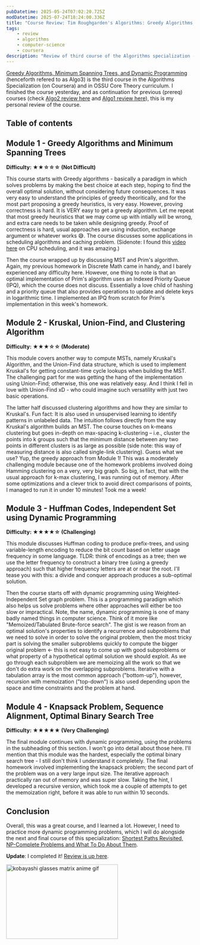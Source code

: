 ```yaml
---
pubDatetime: 2025-05-24T07:02:20.725Z
modDatetime: 2025-07-24T18:24:00.336Z
title: "Course Review: Tim Roughgarden's Algorithms: Greedy Algorithms, Minimum Spanning Trees, and Dynamic Programming"
tags:
    - review
    - algorithms
    - computer-science
    - coursera
description: "Review of third course of the Algorithms specialization - greedy algorithms and dynamic programming - and its prerequisites."
---
```


[Greedy Algorithms, Minimum Spanning Trees, and Dynamic Programming](https://www.coursera.org/learn/algorithms-greedy/home/welcome) (henceforth refered to as Algo3) is the third course in the Algorithms Specialization (on Coursera) and in OSSU Core Theory curriculum. I finished the course yesterday, and as continuation for previous (prereq) courses (check [Algo2 review here](/posts/course-review-coursera-tim-roughgarden-algorithms-2-graph-data-structure) and [Algo1 review here](/posts/course-review-coursera-tim-roughgarden-algorithms-1-divide-and-conquer)), this is my personal review of the course.

## Table of contents

## Module 1 - Greedy Algorithms and Minimum Spanning Trees

**Difficulty: ★★☆☆☆ (Not Difficult)**

This course starts with Greedy algorithms - basically a paradigm in which solves problems by making the best choice at each step, hoping to find the overall optimal solution, without considering future consequences. It was very easy to understand the principles of greedy theoritically, and for the most part proposing a greedy heuristics, is very easy. However, proving correctness is hard. It is VERY easy to get a greedy algorithm. Let me repeat that most greedy heuristics that we may come up with intially will be wrong, and extra care needs to be taken while designing greedy. Proof of correctness is hard, usual approaches are using induction, exchange argument or whatever works 😅. The course discusses some applications in scheduling algorithms and caching problem.
(Sidenote: I found this [video here](https://youtu.be/O2tV9q6784k?si=5zvngeq4hjoDPZqK) on CPU scheduling, and it was amazing.)

Then the course wrapped up by discussing MST and Prim's algorithm. Again, my previous homework in Discrete Math came in handy, and I barely experienced any difficulty here. However, one thing to note is that an optimal implementation of Prim's algorithm uses an Indexed Priority Queue (IPQ), which the course does not discuss. Essentially a love child of hashing and a priority queue that also provides operations to update and delete keys in logarithmic time. I implemented an IPQ from scratch for Prim's implementation in this week's homework.

## Module 2 - Kruskal, Union-Find, and Clustering Algorithm

**Difficulty: ★★★☆☆ (Moderate)**

This module covers another way to compute MSTs, namely Kruskal's Algorithm, and the Union-Find data structure, which is used to implement Kruskal's for getting constant-time cycle lookups when building the MST. The challenging part for me was getting the hang of the implementation using Union-Find; otherwise, this one was relatively easy. And I think I fell in love with Union-Find xD - who could imagine such versatility with just two basic operations.

The latter half discussed clustering algorithms and how they are similar to Kruskal's. Fun fact: It is also used in unsupervised learning to identify patterns in unlabeled data. The intuition follows directly from the way Kruskal's algorithm builds an MST. The course touches on k-means clustering but goes in-depth on max-spacing k-clustering – i.e., cluster the points into k groups such that the minimum distance between any two points in different clusters is as large as possible (side note: this way of measuring distance is also called single-link clustering). Guess what we use? Yup, the greedy approach from Module 1! This was a moderately challenging module because one of the homework problems involved doing Hamming clustering on a very, very big graph. So big, in fact, that with the usual approach for k-max clustering, I was running out of memory. After some optimizations and a clever trick to avoid direct comparisons of points, I managed to run it in under 10 minutes! Took me a week!

## Module 3 - Huffman Codes, Independent Set using Dynamic Programming

**Difficulty: ★★★★☆ (Challenging)**

This module discusses Huffman coding to produce prefix-trees, and using variable-length encoding to reduce the bit count based on letter usage frequency in some language. TLDR: think of encodings as a tree; then we use the letter frequency to construct a binary tree (using a greedy approach) such that higher frequency letters are at or near the root. I'll tease you with this: a divide and conquer approach produces a sub-optimal solution.

Then the course starts off with dynamic programming using Weighted-Independent Set graph problem. This is a programming paradigm which also helps us solve problems where other approaches will either be too slow or impractical. Note, the name, dynamic programming is one of many badly named things in computer science. Think of it more like "Memoized/Tabulated Brute-force search". The gist is we reason from an optimal solution's properties to identify a recurrence and subproblems that we need to solve in order to solve the original problem, then the most tricky part is solving the smaller subproblems quickly to compute the bigger original problem <- this is not easy to come up with good subproblems or what property of a hypothetical optimal solution we should exploit. As we go through each subproblem we are memoizing all the work so that we don't do extra work on the overlapping subproblems. Iterative with a tabulation array is the most common approach ("bottom-up"), however, recursion with memoization ("top-down") is also used depending upon the space and time constraints and the problem at hand.

## Module 4 - Knapsack Problem, Sequence Alignment, Optimal Binary Search Tree

**Difficulty: ★★★★★ (Very Challenging)**

The final module continues with dynamic programming, using the problems in the subheading of this section. I won't go into detail about those here. I'll mention that this module was the hardest, especially the optimal binary search tree - I still don't think I understand it completely. The final homework involved implementing the knapsack problem; the second part of the problem was on a very large input size. The iterative approach practically ran out of memory and was super slow. Taking the hint, I developed a recursive version, which took me a couple of attempts to get the memoization right, before it was able to run within 10 seconds.

## Conclusion

Overall, this was a great course, and I learned a lot. However, I need to practice more dynamic programming problems, which I will do alongside the next and final course of this specialization: [Shortest Paths Revisited, NP-Complete Problems and What To Do About Them](https://www.coursera.org/learn/algorithms-npcomplete).

**Update**: I completed it! [Review is up here](/posts/course-review-coursera-tim-roughgarden-algorithms-npcomplete).

<img width=300 height=200 src="https://media1.tenor.com/m/8b2-2a17wIAAAAAC/wow-world-of-warcraft.gif" alt="kobayashi glasses matrix anime gif" />
